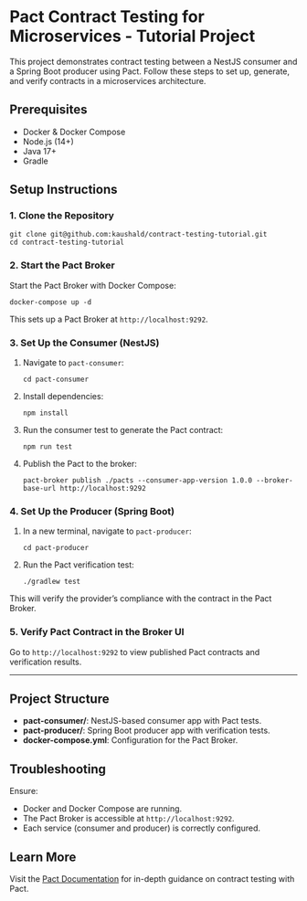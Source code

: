 # Pact Contract Testing for Microservices - Tutorial Project

This project demonstrates contract testing between a NestJS consumer and a Spring Boot producer using Pact. Follow these steps to set up, generate, and verify contracts in a microservices architecture.

## Prerequisites

- Docker & Docker Compose
- Node.js (14+)
- Java 17+
- Gradle

## Setup Instructions

### 1. Clone the Repository

    git clone git@github.com:kaushald/contract-testing-tutorial.git
    cd contract-testing-tutorial

### 2. Start the Pact Broker

Start the Pact Broker with Docker Compose:

    docker-compose up -d

This sets up a Pact Broker at `http://localhost:9292`.

### 3. Set Up the Consumer (NestJS)

1.  Navigate to `pact-consumer`:

        cd pact-consumer

2.  Install dependencies:

        npm install

3.  Run the consumer test to generate the Pact contract:

        npm run test

4.  Publish the Pact to the broker:

        pact-broker publish ./pacts --consumer-app-version 1.0.0 --broker-base-url http://localhost:9292

### 4. Set Up the Producer (Spring Boot)

1.  In a new terminal, navigate to `pact-producer`:

        cd pact-producer

2.  Run the Pact verification test:

        ./gradlew test

This will verify the provider’s compliance with the contract in the Pact Broker.

### 5. Verify Pact Contract in the Broker UI

Go to `http://localhost:9292` to view published Pact contracts and verification results.

---

## Project Structure

- **pact-consumer/**: NestJS-based consumer app with Pact tests.
- **pact-producer/**: Spring Boot producer app with verification tests.
- **docker-compose.yml**: Configuration for the Pact Broker.

## Troubleshooting

Ensure:

- Docker and Docker Compose are running.
- The Pact Broker is accessible at `http://localhost:9292`.
- Each service (consumer and producer) is correctly configured.

## Learn More

Visit the [Pact Documentation](https://docs.pact.io/) for in-depth guidance on contract testing with Pact.
